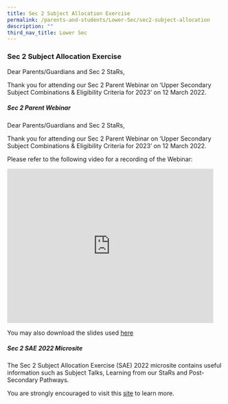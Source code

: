 ```yaml
---
title: Sec 2 Subject Allocation Exercise
permalink: /parents-and-students/Lower-Sec/sec2-subject-allocation
description: ""
third_nav_title: Lower Sec
---
```

### Sec 2 Subject Allocation Exercise

Dear Parents/Guardians and Sec 2 StaRs,

Thank you for attending our Sec 2 Parent Webinar on ‘Upper Secondary Subject Combinations & Eligibility Criteria for 2023’ on 12 March 2022.

##### Sec 2 Parent Webinar

Dear Parents/Guardians and Sec 2 StaRs,

Thank you for attending our Sec 2 Parent Webinar on ‘Upper Secondary Subject Combinations & Eligibility Criteria for 2023’ on 12 March 2022.  

Please refer to the following video for a recording of the Webinar:

<iframe width="480" height="360" src="https://www.youtube.com/embed/F1f5GhPH0io" title="Sec 2 Parent Webinar" frameborder="0" allow="accelerometer; autoplay; clipboard-write; encrypted-media; gyroscope; picture-in-picture" allowfullscreen></iframe>

You may also download the slides used [here](/files/SAE%202022%20March%20Parent%20Webinar%20Slides.pdf)

##### Sec 2 SAE 2022 Microsite

The Sec 2 Subject Allocation Exercise (SAE) 2022 microsite contains useful information such as Subject Talks, Learning from our StaRs and Post-Secondary Pathways.

You are strongly encouraged to visit this [site](https://sites.google.com/moe.edu.sg/sec2sae2022/home) to learn more.